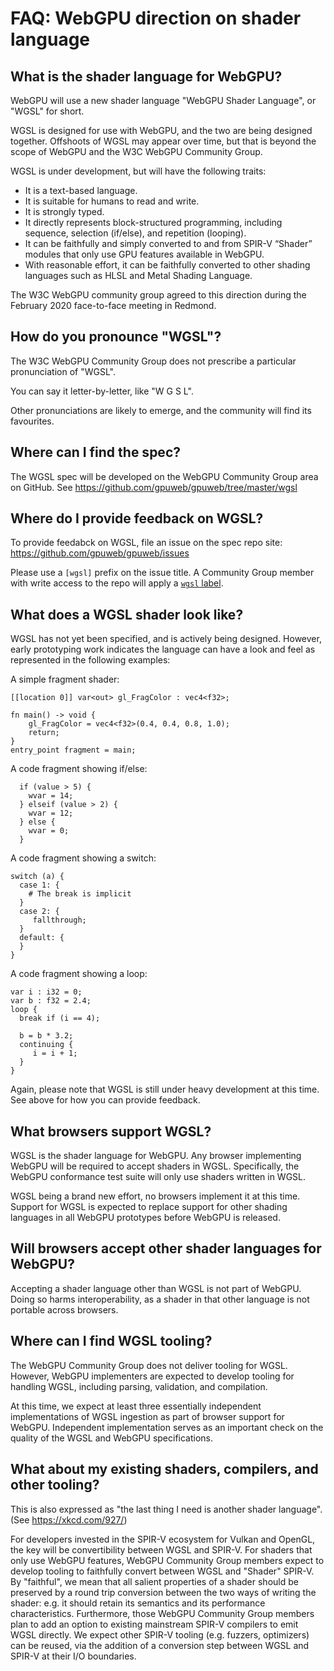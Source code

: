 # FAQ: WebGPU direction on shader language

## What is the shader language for WebGPU?

WebGPU will use a new shader language "WebGPU Shader Language",
or "WGSL" for short.

WGSL is designed for use with WebGPU, and the two are being
designed together.
Offshoots of WGSL may appear over time, but that is beyond the
scope of WebGPU and the W3C WebGPU Community Group.

WGSL is under development, but will have the following traits:

*   It is a text-based language.
*   It is suitable for humans to read and write.
*   It is strongly typed.
*   It directly represents block-structured programming, including
    sequence, selection (if/else), and repetition (looping).
*   It can be faithfully and simply converted to and from SPIR-V
    “Shader” modules that only use GPU features available in WebGPU.
*   With reasonable effort, it can be faithfully converted to other
    shading languages such as HLSL and Metal Shading Language.

The W3C WebGPU community group agreed to this direction during the
February 2020 face-to-face meeting in Redmond.


## How do you pronounce "WGSL"?

The W3C WebGPU Community Group does not prescribe a particular
pronunciation of "WGSL".

You can say it letter-by-letter, like "W G S L".

Other pronunciations are likely to emerge, and the community will
find its favourites.


## Where can I find the spec?

The WGSL spec will be developed on the WebGPU Community Group area on GitHub.
See https://github.com/gpuweb/gpuweb/tree/master/wgsl


## Where do I provide feedback on WGSL?

To provide feedabck on WGSL, file an issue on the spec repo site:
https://github.com/gpuweb/gpuweb/issues

Please use a `[wgsl]` prefix on the issue title.
A Community Group member with write access to the repo will apply a
[`wgsl` label](https://github.com/gpuweb/gpuweb/issues?q=is%3Aissue+is%3Aopen+label%3Awgsl).


## What does a WGSL shader look like?

WGSL has not yet been specified, and is actively being designed.
However, early prototyping work indicates the language can have a look
and feel as represented in the following examples:

A simple fragment shader:


```
[[location 0]] var<out> gl_FragColor : vec4<f32>;

fn main() -> void {
    gl_FragColor = vec4<f32>(0.4, 0.4, 0.8, 1.0);
    return;
}
entry_point fragment = main;
```


A code fragment showing if/else:


```
  if (value > 5) {
    wvar = 14;
  } elseif (value > 2) {
    wvar = 12;
  } else {
    wvar = 0;
  }
```


A code fragment showing a switch:


```
switch (a) {
  case 1: {
    # The break is implicit
  }
  case 2: {
     fallthrough;
  }
  default: {
  }
}
```


A code fragment showing a loop:


```
var i : i32 = 0;
var b : f32 = 2.4;
loop {
  break if (i == 4);

  b = b * 3.2;
  continuing {
     i = i + 1;
  }
}
```

Again, please note that WGSL is still under heavy development at this time.
See above for how you can provide feedback.


## What browsers support WGSL?

WGSL is the shader language for WebGPU.
Any browser implementing WebGPU will be required to accept shaders in WGSL.
Specifically, the WebGPU conformance test suite will only use shaders written
in WGSL.

WGSL being a brand new effort, no browsers implement it at this time.
Support for WGSL is expected to replace support for other shading languages
in all WebGPU prototypes before WebGPU is released.

## Will browsers accept other shader languages for WebGPU?

Accepting a shader language other than WGSL is not part of WebGPU.
Doing so harms interoperability, as a shader in that other language is
not portable across browsers.


## Where can I find WGSL tooling?

The WebGPU Community Group does not deliver tooling for WGSL.
However, WebGPU implementers are expected to develop tooling
for handling WGSL, including parsing, validation, and compilation.

At this time, we expect at least three essentially independent
implementations of WGSL ingestion as part of browser support for WebGPU.
Independent implementation serves as an important check on the quality
of the WGSL and WebGPU specifications.


## What about my existing shaders, compilers, and other tooling?

This is also expressed as "the last thing I need is another shader language".
(See https://xkcd.com/927/)

For developers invested in the SPIR-V ecosystem for Vulkan and OpenGL,
the key will be convertibility between WGSL and SPIR-V.
For shaders that only use WebGPU features, WebGPU Community Group
members expect to develop tooling to faithfully convert between WGSL
and "Shader" SPIR-V.
By "faithful", we mean that all salient properties of a shader should
be preserved by a round trip conversion between the two ways of writing
the shader: e.g. it should retain its semantics and its performance
characteristics.
Furthermore, those WebGPU Community Group members plan to add an option
to existing mainstream SPIR-V compilers to emit WGSL directly.
We expect other SPIR-V tooling (e.g. fuzzers, optimizers) can be reused,
via the addition of a conversion step between WGSL and SPIR-V at their
I/O boundaries.


